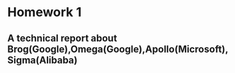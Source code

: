# Homework 1 #

## A technical report about Brog(Google),Omega(Google),Apollo(Microsoft),Sigma(Alibaba) ##

